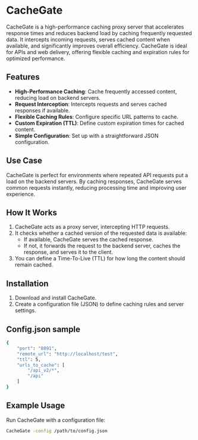 # CacheGate

CacheGate is a high-performance caching proxy server that accelerates response times and reduces backend load by caching frequently requested data. It intercepts incoming requests, serves cached content when available, and significantly improves overall efficiency. CacheGate is ideal for APIs and web delivery, offering flexible caching and expiration rules for optimized performance.

## Features

- **High-Performance Caching**: Cache frequently accessed content, reducing load on backend servers.
- **Request Interception**: Intercepts requests and serves cached responses if available.
- **Flexible Caching Rules**: Configure specific URL patterns to cache.
- **Custom Expiration (TTL)**: Define custom expiration times for cached content.
- **Simple Configuration**: Set up with a straightforward JSON configuration.

## Use Case

CacheGate is perfect for environments where repeated API requests put a load on the backend servers. By caching responses, CacheGate serves common requests instantly, reducing processing time and improving user experience.

## How It Works

1. CacheGate acts as a proxy server, intercepting HTTP requests.
2. It checks whether a cached version of the requested data is available:
   - If available, CacheGate serves the cached response.
   - If not, it forwards the request to the backend server, caches the response, and serves it to the client.
3. You can define a Time-To-Live (TTL) for how long the content should remain cached.

## Installation

1. Download and install CacheGate.
2. Create a configuration file (JSON) to define caching rules and server settings.

## Config.json sample

```bash
{
    "port": "8091",
    "remote_url": "http://localhost/test",
    "ttl": 5,
    "urls_to_cache": [
        "/api_v2/*",
        "/api"
    ]
}
```

## Example Usage

Run CacheGate with a configuration file:

```bash
CacheGate -config /path/to/config.json


